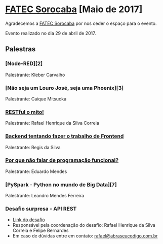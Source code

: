 # [FATEC Sorocaba][0] [Maio de 2017]

Agradecemos a [FATEC Sorocaba][1] por nos ceder o espaço para o evento.

Evento realizado no dia 29 de abril de 2017.

## Palestras

### [Node-RED][2] 

Palestrante: Kleber Carvalho

### [Não seja um Louro José, seja uma Phoenix][3]

Palestrante: Caique Mitsuoka

### [RESTful o mito!][4]

Palestrante: Rafael Henrique da Silva Correia

### [Backend tentando fazer o trabalho de Frontend][5]

Palestrante: Regis da Silva

### [Por que não falar de programação funcional?][6]

Palestrante: Eduardo Mendes

### [PySpark - Python no mundo de Big Data][7]

Palestrante: Leandro Mendes Ferreira

### Desafio surpresa - API REST

- [Link do desafio][8]
- Responsável pela coordenação do desafio: Rafael Henrique da Silva Correia e Felipe Bernardes
- Em caso de dúvidas entre em contato: rafael@abraseucodigo.com.br

[0]: https://www.meetup.com/pt-BR/Grupy-SP/events/239145587
[1]: http://www.fatecsorocaba.edu.br/
[4]: https://speakerdeck.com/rafaelhenrique/restfull-o-mito
[5]: https://speakerdeck.com/rg3915/frontend-grupy-fatec-sorocaba
[6]:https://github.com/z4r4tu5tr4/slides/blob/master/Por%20que%20n%C3%A3o%20falar%20de%20programa%C3%A7%C3%A3o%20funcional_.pdf
[8]: https://gist.github.com/rafaelhenrique/2473514b994cfe52c2d62b4f29271fbb
